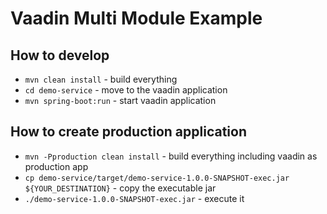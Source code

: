 # Vaadin Multi Module Example

## How to develop

* `mvn clean install` - build everything
* `cd demo-service` - move to the vaadin application
* `mvn spring-boot:run` - start vaadin application

## How to create production application

* `mvn -Pproduction clean install` - build everything including vaadin as production app
* `cp demo-service/target/demo-service-1.0.0-SNAPSHOT-exec.jar ${YOUR_DESTINATION}` - copy the executable jar
* `./demo-service-1.0.0-SNAPSHOT-exec.jar` - execute it
